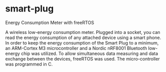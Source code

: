 # smart-plug
Energy Consumption Meter with freeRTOS

A wireless low-energy consumption meter. Plugged into a socket, you can read the energy consumption of any attached device using a smart phone. In order to keep the energy consumption of the Smart Plug to a minimum, an ARM-Cortex M3 microcontroller and a Nordic nRF8001 Bluetooth low-energy chip was utilized. To allow simultaneous data measuring and data exchange between the devices, freeRTOS was used. The micro-controller was programmed in C.
